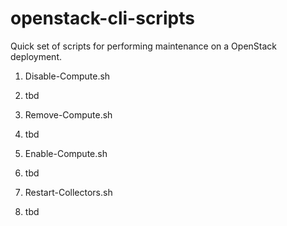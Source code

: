 # openstack-cli-scripts
Quick set of scripts for performing maintenance on a OpenStack deployment.

1. Disable-Compute.sh
  1. tbd
  
1. Remove-Compute.sh
  1. tbd
  
1. Enable-Compute.sh
  1. tbd

1. Restart-Collectors.sh
  1. tbd
